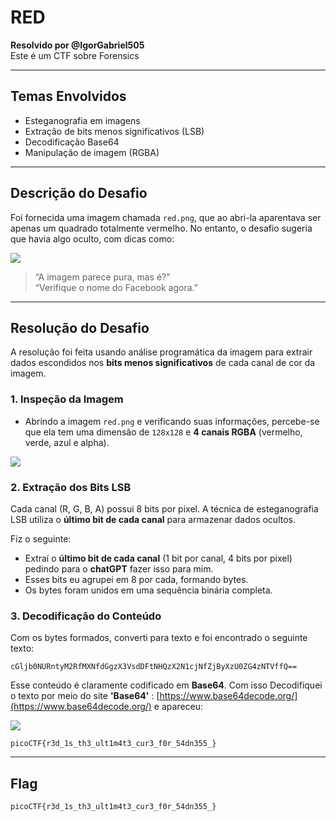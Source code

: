 
# RED
**Resolvido por @IgorGabriel505**  
 Este é um CTF sobre Forensics

---

## Temas Envolvidos

- Esteganografia em imagens  
- Extração de bits menos significativos (LSB)  
- Decodificação Base64  
- Manipulação de imagem (RGBA)

---

## Descrição do Desafio

Foi fornecida uma imagem chamada `red.png`, que ao abri-la aparentava ser apenas um quadrado totalmente vermelho. No entanto, o desafio sugeria que havia algo oculto, com dicas como:

![](Imagens_RED/red.png)

> “A imagem parece pura, mas é?”  
> “Verifique o nome do Facebook agora.”  

---

## Resolução do Desafio

A resolução foi feita usando análise programática da imagem para extrair dados escondidos nos **bits menos significativos** de cada canal de cor da imagem.

### 1. Inspeção da Imagem

- Abrindo a imagem `red.png` e verificando suas informações, percebe-se que ela tem uma dimensão de `128x128` e  **4 canais RGBA** (vermelho, verde, azul e alpha).

![](Imagens_RED/ima.png)

### 2. Extração dos Bits LSB

Cada canal (R, G, B, A) possui 8 bits por pixel. A técnica de esteganografia LSB utiliza o **último bit de cada canal** para armazenar dados ocultos.

Fiz o seguinte:
- Extraí o **último bit de cada canal** (1 bit por canal, 4 bits por pixel) pedindo para o **chatGPT** fazer isso para mim.
- Esses bits eu agrupei em 8 por cada, formando bytes.
- Os bytes foram unidos em uma sequência binária completa.

### 3. Decodificação do Conteúdo

Com os bytes formados, converti para texto e foi encontrado o seguinte texto:

```
cGljb0NURntyM2RfMXNfdGgzX3VsdDFtNHQzX2N1cjNfZjByXzU0ZG4zNTVffQ==
```

Esse conteúdo é claramente codificado em **Base64**. Com isso Decodifiquei o texto por meio do site **'Base64'** :   [https://www.base64decode.org/](https://www.base64decode.org/) 
e apareceu:

![](Imagens_RED/ct.png)

```
picoCTF{r3d_1s_th3_ult1m4t3_cur3_f0r_54dn355_}
```

---

## Flag

```text
picoCTF{r3d_1s_th3_ult1m4t3_cur3_f0r_54dn355_}
```
